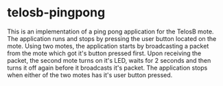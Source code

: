 # telosb-pingpong

This is an implementation of a ping pong application for the TelosB mote.
The application runs and stops by pressing the user button located on the mote.
Using two motes, the application starts by broadcasting a packet from the mote
which got it's button pressed first. Upon receiving the packet, the second mote
turns on it's LED, waits for 2 seconds and then turns it off again before it
broadcasts it's packet. The application stops when either of the two motes has
it's user button pressed.
